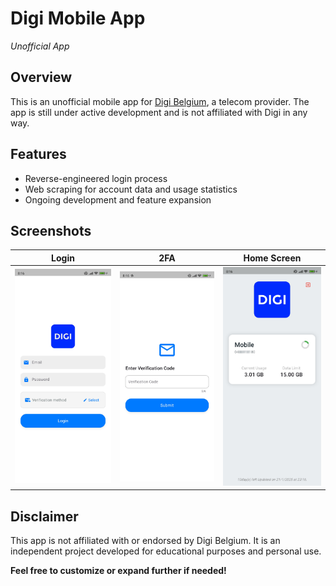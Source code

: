 # Digi Mobile App

*Unofficial App*

## Overview

This is an unofficial mobile app for [Digi Belgium](https://www.digi-belgium.be/), a telecom provider. The app is still under active development and is not affiliated with Digi in any way.

## Features

* Reverse-engineered login process
* Web scraping for account data and usage statistics
* Ongoing development and feature expansion

## Screenshots

| Login | 2FA | Home Screen |
|-------|-----|-------------|
| <img src="screenshots/Screenshot_1.jpg" width="200" alt="Login"> | <img src="screenshots/Screenshot_2.jpg" width="200" alt="2FA"> | <img src="screenshots/Screenshot_3.jpg" width="200" alt="Home Screen"> |

## Disclaimer

This app is not affiliated with or endorsed by Digi Belgium. It is an independent project developed for educational purposes and personal use.

**Feel free to customize or expand further if needed!**
